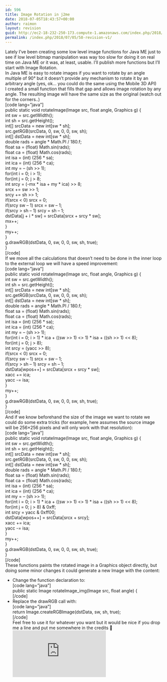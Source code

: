```yaml
---
id: 596
title: Image Rotation in j2me
date: 2018-07-05T18:43:57+00:00
author: raimon
layout: revision
guid: http://ec2-18-232-250-173.compute-1.amazonaws.com/index.php/2018/07/05/58-revision-v1/
permalink: /index.php/2018/07/05/58-revision-v1/
---
```

Lately I&#8217;ve been creating some low level image functions for Java ME just to see if low level bitmap manipulation was way too slow for doing it on real time on Java ME or it was, at least, usable. I&#8217;ll publish more functions but I&#8217;ll start with Image Rotation.  
In Java ME is easy to rotate images if you want to rotate by an angle multiple of 90° but it doesn&#8217;t provide any mechanism to rotate it by an arbitrary angle (yes, ok&#8230; you could do the same using the Mobile 3D API)  
I created a small function that fills that gap and allows image rotation by any angle. The resulting image will have the same size as the original (watch out for the corners..)  
[code lang=&#8221;java&#8221;]  
public static void rotateImage(Image src, float angle, Graphics g) {  
int sw = src.getWidth();  
int sh = src.getHeight();  
int[] srcData = new int[sw * sh];  
src.getRGB(srcData, 0, sw, 0, 0, sw, sh);  
int[] dstData = new int[sw * sh];  
double rads = angle * Math.PI / 180.f;  
float sa = (float) Math.sin(rads);  
float ca = (float) Math.cos(rads);  
int isa = (int) (256 * sa);  
int ica = (int) (256 * ca);  
int my = &#8211; (sh >> 1);  
for(int i = 0; i > 1);  
for(int j = 0; j > 8;  
int srcy = (-mx \* isa + my \* ica) >> 8;  
srcx += sw >> 1;  
srcy += sh >> 1;  
if(srcx < 0) srcx = 0;  
if(srcy sw &#8211; 1) srcx = sw &#8211; 1;  
if(srcy > sh &#8211; 1) srcy = sh &#8211; 1;  
dstData[j + i \* sw] = srcData[srcx + srcy \* sw];  
mx++;  
}  
my++;  
}  
g.drawRGB(dstData, 0, sw, 0, 0, sw, sh, true);  
}  
[/code]  
If we move all the calculations that doesn&#8217;t need to be done in the inner loop to the external loop we will have a speed improvement:  
[code lang=&#8221;java&#8221;]  
public static void rotateImage(Image src, float angle, Graphics g) {  
int sw = src.getWidth();  
int sh = src.getHeight();  
int[] srcData = new int[sw * sh];  
src.getRGB(srcData, 0, sw, 0, 0, sw, sh);  
int[] dstData = new int[sw * sh];  
double rads = angle * Math.PI / 180.f;  
float sa = (float) Math.sin(rads);  
float ca = (float) Math.cos(rads);  
int isa = (int) (256 * sa);  
int ica = (int) (256 * ca);  
int my = &#8211; (sh >> 1);  
for(int i = 0; i > 1) \* ica + ((sw >> 1) <> 1) \* isa + ((sh >> 1) << 8);  
for(int j = 0; j > 8);  
int srcy = (yacc >> 8);  
if(srcx < 0) srcx = 0;  
if(srcy sw &#8211; 1) srcx = sw &#8211; 1;  
if(srcy > sh &#8211; 1) srcy = sh &#8211; 1;  
dstData[wpos++] = srcData[srcx + srcy * sw];  
xacc += ica;  
yacc -= isa;  
}  
my++;  
}  
g.drawRGB(dstData, 0, sw, 0, 0, sw, sh, true);  
}  
[/code]  
And if we know beforehand the size of the image we want to rotate we could do some extra tricks (for example, here assumes the source image will be 256&#215;256 pixels and will only work with that resolution):  
[code lang=&#8221;java&#8221;]  
public static void rotateImage(Image src, float angle, Graphics g) {  
int sw = src.getWidth();  
int sh = src.getHeight();  
int[] srcData = new int[sw * sh];  
src.getRGB(srcData, 0, sw, 0, 0, sw, sh);  
int[] dstData = new int[sw * sh];  
double rads = angle * Math.PI / 180.f;  
float sa = (float) Math.sin(rads);  
float ca = (float) Math.cos(rads);  
int isa = (int) (256 * sa);  
int ica = (int) (256 * ca);  
int my = &#8211; (sh >> 1);  
for(int i = 0; i > 1) \* ica + ((sw >> 1) <> 1) \* isa + ((sh >> 1) << 8);  
for(int j = 0; j > 8) & 0xff;  
int srcy = yacc & 0xff00;  
dstData[wpos++] = srcData[srcx + srcy];  
xacc += ica;  
yacc -= isa;  
}  
my++;  
}  
g.drawRGB(dstData, 0, sw, 0, 0, sw, sh, true);  
}  
[/code]  
These functions paints the rotated image in a Graphics object directly, but doing some minor changes it could generate a new Image with the content:  
* Change the function declaration to:  
[code lang=&#8221;java&#8221;]  
public static Image rotateImage_img(Image src, float angle) {  
[/code]  
* Replace the drawRGB call with:  
[code lang=&#8221;java&#8221;]  
return Image.createRGBImage(dstData, sw, sh, true);  
[/code]  
Feel free to use it for whatever you want but it would be nice if you drop me a line and put me somewhere in the credits 🙂  
![](http://labs.rafols.org/img.php?id=imgrot0-post)
